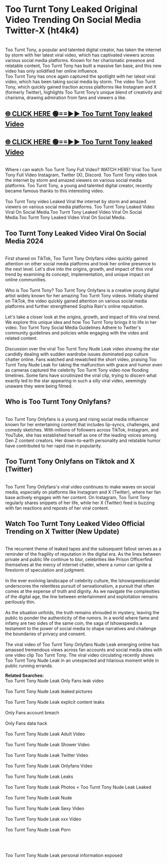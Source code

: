 # Too Turnt Tony Leaked Original Video Trending On Social Media Twitter-X (ht4k4)

<br>
Too Turnt Tony, a popular and talented digital creator, has taken the internet by storm with her latest viral video, which has captivated viewers across various social media platforms. Known for her charismatic presence and relatable content, Too Turnt Tony has built a massive fan base, and this new video has only solidified her online influence.
<br>
Too Turnt Tony has once again captured the spotlight with her latest viral video, which has been taking social media by storm. The video Too Turnt Tony, which quickly gained traction across platforms like Instagram and X (formerly Twitter), highlights Too Turnt Tony’s unique blend of creativity and charisma, drawing admiration from fans and viewers a like.
<br>

## [🌐 CLICK HERE 🟢==►►  Too Turnt Tony leaked Video ](https://onlyclips.site?title=Too_Turnt_Tony&ref=git)

## [🌐 CLICK HERE 🟢==►►  Too Turnt Tony leaked Video ](https://onlyclips.site?title=Too_Turnt_Tony&ref=git)



<br>
Where i can watch Too Turnt Tony Full Video? WATCH HERE! Viral Too Turnt Tony Full Video Instagram, Twitter (X), Discord. Too Turnt Tony video took the internet by storm and amazed viewers on various social media platforms. Too Turnt Tony, a young and talented digital creator, recently became famous thanks to this interesting video.
<br><br>
Too Turnt Tony video Leaked Viral the internet by storm and amazed viewers on various social media platforms. Too Turnt Tony Leaked Video Viral On Social Media.Too Turnt Tony Leaked Video Viral On Social Media.Too Turnt Tony Leaked Video Viral On Social Media.
<br>

<h2>Too Turnt Tony Leaked Video Viral On Social Media 2024</h2>
<br>
First shared on TikTok, Too Turnt Tony Onlyfans video quickly gained attention on other social media platforms and took her online presence to the next level. Let's dive into the origins, growth, and impact of this viral trend by examining its concept, implementation, and unique impact on online communities.
<br><br>
Who is Too Turnt Tony? Too Turnt Tony Onlyfans is a creative young digital artist widely known for her amazing Too Turnt Tony videos. Initially shared on TikTok, the video quickly gained attention on various social media platforms and further strengthened Sophia Rain's online reputation.
<br><br>
Let's take a closer look at the origins, growth, and impact of this viral trend. We explore this unique idea and how Too Turnt Tony brings it to life in her video. Too Turnt Tony Social Media Guidelines Adhere to Twitter's community guidelines and policies while engaging with the video and related content.
<br><br>
Discussion over the viral Too Turnt Tony Nude Leak video showing the star candidly dealing with sudden wardrobe issues dominated pop culture chatter online. Fans watched and rewatched the short video, praising Too Turnt Tony Nude Leak for taking the malfunction with grace and humor even as cameras captured the celebrity Too Turnt Tony video now flooding timelines. Some fans have scrutinized the viral clip, trying to discern what exactly led to the star appearing in such a silly viral video, seemingly unaware they were being filmed.
<br>

<h2>Who is Too Turnt Tony Onlyfans?</h2>
<br>
Too Turnt Tony Onlyfans is a young and rising social media influencer known for her entertaining content that includes lip-syncs, challenges, and comedy sketches. With millions of followers across TikTok, Instagram, and YouTube, she has established herself as one of the leading voices among Gen Z content creators. Her down-to-earth personality and relatable humor have contributed to her rapid rise in popularity.
<br>
<h2>Too Turnt Tony Onlyfans on Tiktok and X (Twitter)</h2>
<br>
Too Turnt Tony Onlyfans's viral video continues to make waves on social media, especially on platforms like Instagram and X (Twitter), where her fan base actively engages with her content. On Instagram, Too Turnt Tony regularly shares snippets of her life, while her X (Twitter) feed is buzzing with fan reactions and reposts of her viral content.
<br>
<h2>Watch Too Turnt Tony Leaked Video Official Trending on X Twitter (New Update)</h2>
<br>
The recurrent theme of leaked tapes and the subsequent fallout serves as a reminder of the fragility of reputation in the digital era. As the lines between private and public life continue to blur, celebrities like Prison Officerfind themselves at the mercy of internet chatter, where a rumor can ignite a firestorm of speculation and judgment.
<br><br>
In the ever evolving landscape of celebrity culture, the Ishowspeedscandal underscores the relentless pursuit of sensationalism, a pursuit that often comes at the expense of truth and dignity. As we navigate the complexities of the digital age, the line between entertainment and exploitation remains perilously thin.
<br><br>
As the situation unfolds, the truth remains shrouded in mystery, leaving the public to ponder the authenticity of the rumors. In a world where fame and infamy are two sides of the same coin, the saga of Ishowspeedis a testament to the power of social media to shape narratives and challenge the boundaries of privacy and consent.
<br><br>
The viral video of Too Turnt Tony Onlyfans Nude Leak emerging online has amassed tremendous views across fan accounts and social media sites with one video clip Too Turnt Tony. The viral video circulating recently shows Too Turnt Tony Nude Leak in an unexpected and hilarious moment while in public running errands.
<br>

<strong>Related Searches:</strong>
<br>
Too Turnt Tony Nude Leak Only Fans leak video
<br><br>
Too Turnt Tony Nude Leak leaked pictures
<br><br>
Too Turnt Tony Nude Leak explicit content leaks
<br><br>
Only Fans account breach
<br><br>
Only Fans data hack
<br><br>
Too Turnt Tony Nude Leak Adult Video
<br><br>
Too Turnt Tony Nude Leak Shower Video
<br><br>
Too Turnt Tony Nude Leak Twitter Video
<br><br>
Too Turnt Tony Nude Leak Onlyfans Video
<br><br>
Too Turnt Tony Nude Leak Leaks
<br><br>
Too Turnt Tony Nude Leak Photos
<
Too Turnt Tony Nude Leak Leaked
<br><br>
Too Turnt Tony Nude Leak Nude
<br><br>
Too Turnt Tony Nude Leak Sexy Video
<br><br>
Too Turnt Tony Nude Leak xxx Video
<br><br>
Too Turnt Tony Nude Leak Porn
<br><br>

<br><br>
Too Turnt Tony Nude Leak personal information exposed